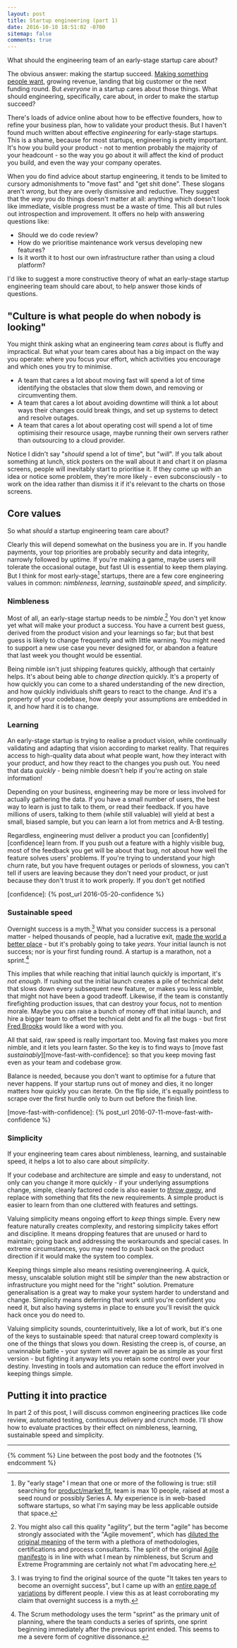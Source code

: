 ```yaml
---
layout: post
title: Startup engineering (part 1)
date: 2016-10-10 18:51:02 -0700
sitemap: false
comments: true
---
```


What should the engineering team of an early-stage startup care about?

The obvious answer: making the startup succeed.  [Making something people want][pg-good], growing revenue, landing that big customer or the next funding round.  But *everyone* in a startup cares about those things.  What should engineering, specifically, care about, in order to make the startup succeed?

There's loads of advice online about how to be effective founders, how to refine your business plan, how to validate your product thesis.  But I haven't found much written about effective *engineering* for early-stage startups.  This is a shame, because for most startups, engineering is pretty important.  It's how you build your product - not to mention probably the majority of your headcount - so the way you go about it will affect the kind of product you build, and even the way your company operates.

When you do find advice about startup engineering, it tends to be limited to cursory admonishments to "move fast" and "get shit done".  These slogans aren't *wrong*, but they are overly dismissive and reductive.  They suggest that the *way* you do things doesn't matter at all: anything which doesn't look like immediate, visible progress must be a waste of time.  This all but rules out introspection and improvement.  It offers no help with answering questions like:

 * Should we do code review?
 * How do we prioritise maintenance work versus developing new features?
 * Is it worth it to host our own infrastructure rather than using a cloud platform?

I'd like to suggest a more constructive theory of what an early-stage startup engineering team should care about, to help answer those kinds of questions.

[pg-good]: http://www.paulgraham.com/good.html

<!-- more -->


## "Culture is what people do when nobody is looking"

You might think asking what an engineering team *cares* about is fluffy and impractical.  But what your team cares about has a big impact on the way you operate: where you focus your effort, which activities you encourage and which ones you try to minimise.

 * A team that cares a lot about moving fast will spend a lot of time identifying the obstacles that slow them down, and removing or circumventing them.
 * A team that cares a lot about avoiding downtime will think a lot about ways their changes could break things, and set up systems to detect and resolve outages.
 * A team that cares a lot about operating cost will spend a lot of time optimising their resource usage, maybe running their own servers rather than outsourcing to a cloud provider.

Notice I didn't say "*should* spend a lot of time", but "*will*".  If you talk about something at lunch, stick posters on the wall about it and chart it on plasma screens, people will inevitably start to prioritise it.  If they come up with an idea or notice some problem, they're more likely - even subconsciously - to work on the idea rather than dismiss it if it's relevant to the charts on those screens.


## Core values

So what *should* a startup engineering team care about?

Clearly this will depend somewhat on the business you are in.  If you handle payments, your top priorities are probably security and data integrity, narrowly followed by uptime.  If you're making a game, maybe users will tolerate the occasional outage, but fast UI is essential to keep them playing.  But I think for most early-stage[^early-stage] startups, there are a few core engineering values in common: *nimbleness*, *learning*, *sustainable speed*, and *simplicity*.

[^early-stage]: By "early stage" I mean that one or more of the following is true: still searching for [product/market fit][pmfit], team is max 10 people, raised at most a seed round or possibly Series A.  My experience is in web-based software startups, so what I'm saying may be less applicable outside that space.

[pmfit]: https://en.wikipedia.org/wiki/Product/market_fit

### Nimbleness

Most of all, an early-stage startup needs to be *nimble*.[^agile]  You don't yet know yet what will make your product a success.  You have a current best guess, derived from the product vision and your learnings so far; but that best guess is likely to change frequently and with little warning.  You might need to support a new use case you never designed for, or abandon a feature that last week you thought would be essential.

Being nimble isn't just shipping features quickly, although that certainly helps.  It's about being able to *change direction* quickly.  It's a property of how quickly you can come to a shared understanding of the new direction, and how quickly individuals shift gears to react to the change. And it's a property of your codebase, how deeply your assumptions are embedded in it, and how hard it is to change.

[^agile]: You might also call this quality "agility", but the term "agile" has become strongly associated with the "Agile movement", which has [diluted the original meaning][agile-is-dead] of the term with a plethora of methodologies, certifications and process consultants.  The spirit of the original [Agile manifesto][agile-manifesto] is in line with what I mean by nimbleness, but Scrum and Extreme Programming are certainly not what I'm advocating here.

[agile-is-dead]: https://pragdave.me/blog/2014/03/04/time-to-kill-agile/
[agile-manifesto]: http://agilemanifesto.org/

### Learning

An early-stage startup is trying to realise a product vision, while continually validating and adapting that vision according to market reality.  That requires access to high-quality data about what people want, how they interact with your product, and how they react to the changes you push out.  You need that data *quickly* - being nimble doesn't help if you're acting on stale information!

Depending on your business, engineering may be more or less involved for actually gathering the data.  If you have a small number of users, the best way to learn is just to talk to them, or read their feedback.  If you have millions of users, talking to them (while still valuable) will yield at best a small, biased sample, but you can learn a lot from metrics and A-B testing.

Regardless, engineering must deliver a product you can [confidently][confidence] learn from.  If you push out a feature with a highly visible bug, most of the feedback you get will be about that bug, not about how well the feature solves users' problems.  If you're trying to understand your high churn rate, but you have frequent outages or periods of slowness, you can't tell if users are leaving because they don't need your product, or just because they don't trust it to work properly.  If you don't get notified 

[confidence]: {% post_url 2016-05-20-confidence %}

### Sustainable speed

Overnight success is a myth.[^overnight-success]  What you consider success is a personal matter - helped thousands of people, had a lucrative exit, [made the world a better place][better-place] - but it's probably going to take *years*.  Your initial launch is not success; nor is your first funding round.  A startup is a marathon, not a sprint.[^sprint]

This implies that while reaching that initial launch quickly is important, it's *not enough*.  If rushing out the initial launch creates a pile of technical debt that slows down every subsequent new feature, or makes you less nimble, that might not have been a good tradeoff.  Likewise, if the team is constantly firefighting production issues, that can destroy your focus, not to mention morale.  Maybe you can raise a bunch of money off that initial launch, and hire a bigger team to offset the technical debt and fix all the bugs - but first [Fred Brooks][mythical-man-month] would like a word with you.

All that said, raw speed is really important too.  Moving fast makes you more nimble, and it lets you learn faster.  So the key is to find ways to [move fast *sustainably*][move-fast-with-confidence]: so that you keep moving fast even as your team and codebase grow.

Balance is needed, because you don't want to optimise for a future that never happens.  If your startup runs out of money and dies, it no longer matters how quickly you can iterate.  On the flip side, it's equally pointless to scrape over the first hurdle only to burn out before the finish line.

[^overnight-success]: I was trying to find the original source of the quote "It takes ten years to become an overnight success", but I came up with an [entire page of variations][overnight-success-quote] by different people.  I view this as at least corroborating my claim that overnight success is a myth.

[^sprint]: The Scrum methodology uses the term "sprint" as the primary unit of planning, where the team conducts a series of sprints, one sprint beginning immediately after the previous sprint ended.  This seems to me a severe form of cognitive dissonance.

[overnight-success-quote]: https://www.google.com/search?q=overnight%20success%20quote
[better-place]: https://www.youtube.com/watch?v=Ls8GuT5afto
[mythical-man-month]: https://en.wikipedia.org/wiki/The_Mythical_Man-Month
[move-fast-with-confidence]: {% post_url 2016-07-11-move-fast-with-confidence %}

### Simplicity

If your engineering team cares about nimbleness, learning, and sustainable speed, it helps a lot to also care about *simplicity*.

If your codebase and architecture are simple and easy to understand, not only can you change it more quickly - if your underlying assumptions change, simple, cleanly factored code is also easier to [*throw away*][inventory], and replace with something that fits the new requirements.  A simple product is easier to learn from than one cluttered with features and settings.

Valuing simplicity means ongoing effort to *keep* things simple.  Every new feature naturally creates complexity, and restoring simplicity takes effort and discipline.  It means dropping features that are unused or hard to maintain; going back and addressing the workarounds and special cases.  In extreme circumstances, you may need to push back on the product direction if it would make the system too complex.

Keeping things simple also means resisting overengineering.  A quick, messy, unscalable solution might still be *simpler* than the new abstraction or infrastructure you might need for the "right" solution.  Premature generalisation is a great way to make your system harder to understand and change.  Simplicity means deferring that work until you're confident you need it, but also having systems in place to ensure you'll revisit the quick hack once you do need to.

Valuing simplicity sounds, counterintuitively, like a lot of work, but it's one of the keys to sustainable speed: that natural creep toward complexity is one of the things that slows you down.  Resisting the creep is, of course, an unwinnable battle - your system will never again be as simple as your first version - but fighting it anyway lets you retain some control over your destiny.  Investing in tools and automation can reduce the effort involved in keeping things simple.

[inventory]: http://blog.cognitect.com/blog/2016/3/17/the-new-normal-protected-asset-or-disposable-inventory


## Putting it into practice

In part 2 of this post, I will discuss common engineering practices like code review, automated testing, continuous delivery and crunch mode.  I'll show how to evaluate practices by their effect on nimbleness, learning, sustainable speed and simplicity.


---
{% comment %} Line between the post body and the footnotes {% endcomment %}
